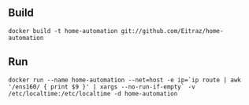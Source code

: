 ## Build
```docker build -t home-automation git://github.com/Eitraz/home-automation```

## Run
```docker run --name home-automation --net=host -e ip=`ip route | awk '/ens160/ { print $9 }' | xargs --no-run-if-empty` -v /etc/localtime:/etc/localtime -d home-automation```